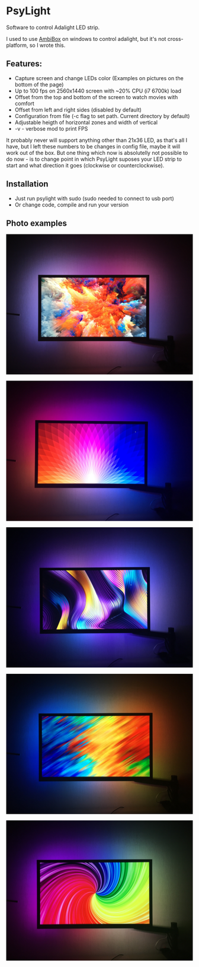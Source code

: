 # PsyLight
Software to control Adalight LED strip.

I used to use [AmbiBox](http://www.ambibox.ru/ru/index.php/%D0%97%D0%B0%D0%B3%D0%BB%D0%B0%D0%B2%D0%BD%D0%B0%D1%8F_%D1%81%D1%82%D1%80%D0%B0%D0%BD%D0%B8%D1%86%D0%B0) on windows to control adalight, but it's not cross-platform, so I wrote this.

## Features:
* Capture screen and change LEDs color (Examples on pictures on the bottom of the page)
* Up to 100 fps on 2560x1440 screen with ~20% CPU (i7 6700k) load
* Offset from the top and bottom of the screen to watch movies with comfort
* Offset from left and right sides (disabled by default)
* Configuration from file (-c flag to set path. Current directory by default)
* Adjustable heigth of horizontal zones and width of vertical
* -v - verbose mod to print FPS

It probably never will support anything other than 21x36 LED, as that's all I have, but I left these numbers to be changes in config file, maybe it will work out of the box. But one thing which now is absolutelly not possible to do now - is to change point in which PsyLight suposes your LED strip to start and what direction it goes (clockwise or counterclockwise).

## Installation
* Just run psylight with sudo (sudo needed to connect to usb port)
* Or change code, compile and run your version


## Photo examples

<img
src="https://github.com/Rostislaved/PsyLight/blob/master/Photo%20examples/1.JPG"
raw=true
alt="Subject Pronouns"
/>


<img
src="https://github.com/Rostislaved/PsyLight/blob/master/Photo%20examples/2.JPG"
raw=true
alt="Subject Pronouns"
/>


<img
src="https://github.com/Rostislaved/PsyLight/blob/master/Photo%20examples/3.JPG"
raw=true
alt="Subject Pronouns"
/>

<img
src="https://github.com/Rostislaved/PsyLight/blob/master/Photo%20examples/4.JPG"
raw=true
alt="Subject Pronouns"
/>

<img
src="https://github.com/Rostislaved/PsyLight/blob/master/Photo%20examples/5.JPG"
raw=true
alt="Subject Pronouns"
/>
